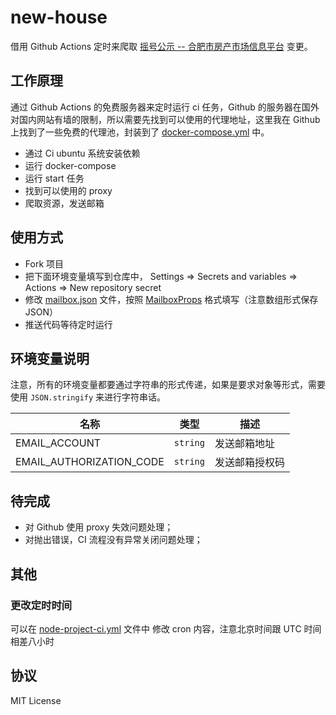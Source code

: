 # new-house

借用 Github Actions 定时来爬取 [摇号公示 -- 合肥市房产市场信息平台](https://www.hfzfzlw.com/spf/Scheme/) 变更。

## 工作原理

通过 Github Actions 的免费服务器来定时运行 ci 任务，Github 的服务器在国外对国内网站有墙的限制，所以需要先找到可以使用的代理地址，这里我在 Github 上找到了一些免费的代理池，封装到了 [docker-compose.yml](./docker-compose.yml) 中。

- 通过 Ci ubuntu 系统安装依赖
- 运行 docker-compose
- 运行 start 任务
- 找到可以使用的 proxy
- 爬取资源，发送邮箱

## 使用方式

- Fork 项目
- 把下面环境变量填写到仓库中， Settings => Secrets and variables => Actions => New repository secret
- 修改 [mailbox.json](./packages/data/mailbox/mailbox.json) 文件，按照 [MailboxProps](./packages/data/mailbox/index.ts) 格式填写（注意数组形式保存 JSON）
- 推送代码等待定时运行

## 环境变量说明

注意，所有的环境变量都要通过字符串的形式传递，如果是要求对象等形式，需要使用 `JSON.stringify` 来进行字符串话。

| 名称                     | 类型     | 描述           |
| ------------------------ | -------- | -------------- |
| EMAIL_ACCOUNT            | `string` | 发送邮箱地址   |
| EMAIL_AUTHORIZATION_CODE | `string` | 发送邮箱授权码 |

<!-- **DOCKERHUB_USERNAME**

Docker 账号

**DOCKERHUB_TOKEN**

Docker 授权码 -->

## 待完成

- 对 Github 使用 proxy 失效问题处理；
- 对抛出错误，CI 流程没有异常关闭问题处理；

## 其他

### 更改定时时间

可以在 [node-project-ci.yml](./.github/workflows/node-project-ci.yml) 文件中 修改 cron 内容，注意北京时间跟 UTC 时间相差八小时

## 协议

MIT License
